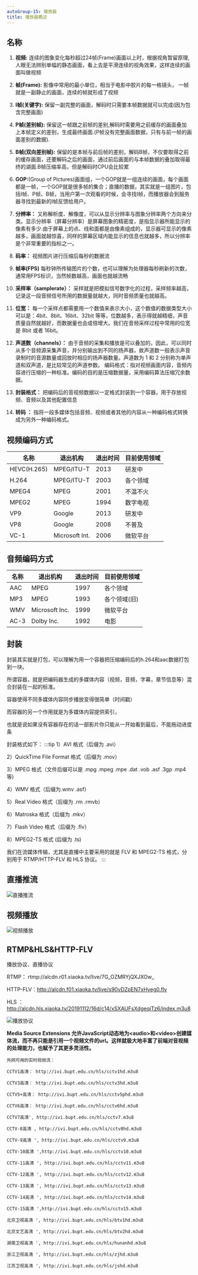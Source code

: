 ```yaml
---
autoGroup-15: 播放器
title: 播放器概述
---
```


## 名称

1. **视频:** 连续的图象变化每秒超过24帧(Frame)画面以上时，根据视角暂留原理,人眼无法辨别单幅的静态画面，看上去是平滑连续的视角效果，这样连续的画面叫做视频
2. **帧(Frame):** 影像中常用的最小单位，相当于电影中胶片的每一格镜头， 一帧就是一副静止的画面，连续的帧就形成了视频

3. **I帧(关键字):** 保留一副完整的画面，解码时只需要本帧数据就可以完成(因为包含完整画面)

4. **P帧(差别帧):** 保留这一帧跟之前帧的差别,解码时需要用之前缓存的画面叠加上本帧定义的差别，生成最终画面.(P帧没有完整画面数据，只有与前一帧的画面差别的数据).

5. **B帧(双向差别帧):** 保留的是本帧与前后帧的差别，解码B帧，不仅要取得之前的缓存画面，还要解码之后的画面，通过前后画面的与本帧数据的叠加取得最终的湖面.B帧压缩率高，但是解码时CPU会比较累

6. **GOP:**(Group of Pictures)画面组，一个GOP就是一组连续的画面，每个画面都是一帧，一个GOP就是很多帧的集合；直播的数据，其实就是一组图片，包括I帧、P帧、B帧，当用户第一次观看的时候，会寻找I帧，而播放器会到服务器寻找到最新的I帧反馈给用户。

7. **分辨率：** 又称解析度、解像度，可以从显示分辨率与图象分辨率两个方向来分类。显示分辨率（屏幕分辨率）是屏幕图象的精密度，是指显示器所能显示的像素有多少.由于屏幕上的点、线和面都是由像素组成的，显示器可显示的像素越多，画面就越惊喜，同样的屏幕区域内能显示的信息也就越多，所以分辨率是个非常重要的指标之一。

8. **码率：** 视频图片进行压缩后每秒的数据流

9. **帧率(FPS)** 每秒钟所传输图片的个数，也可以理解为处理器每秒刷新的次数，通常用FPS标识，当然帧数越高，画面也就越流畅


10. **采样率（samplerate）：** 采样就是把模拟信号数字化的过程，采样频率越高，记录这一段音频信号所用的数据量就越大，同时音频质量也就越高。

11. **位宽：** 每一个采样点都需要用一个数值来表示大小，这个数值的数据类型大小可以是：4bit、8bit、16bit、32bit 等等，位数越多，表示得就越精细，声音质量自然就越好，而数据量也会成倍增大。我们在音频采样过程中常用的位宽是 8bit 或者 16bit。

12. **声道数（channels）：** 由于音频的采集和播放是可以叠加的，因此，可以同时从多个音频源采集声音，并分别输出到不同的扬声器，故声道数一般表示声音录制时的音源数量或回放时相应的扬声器数量。声道数为 1 和 2 分别称为单声道和双声道，是比较常见的声道参数。
编码格式：指对视频画面内容，音频内容进行压缩的一种标准。编码的目的是压缩数据量，采用编码算法压缩冗余数据。

13. **封装格式：** 把编码后的音视频数据以一定格式封装到一个容器，用于存放视频、音频以及其他配置信息

14. **转码 ：** 指将一段多媒体包括音频、视频或者其他的内容从一种编码格式转换成为另外一种编码格式。

## 视频编码方式

名称 | 退出机构 | 退出时间 | 目前使用领域
--- | --- | --- | ---
HEVC(H.265) | MPEG/ITU-T | 2013 | 研发中
H.264 | MPEG/ITU-T | 2003 | 各个领域
MPEG4 | MPEG | 2001 | 不温不火
MPEG2 | MPEG | 1994 | 数字电视
VP9 | Google | 2013 | 研发中
VP8 | Google | 2008 | 不普及
VC-1 | Microsoft Int. | 2006 | 微软平台

## 音频编码方式

名称 | 退出机构 | 退出时间 | 目前使用领域
--- | --- | --- | ---
AAC | MPEG | 1997 | 各个领域
MP3 | MPEG | 1993 | 各个领域(旧)
WMV | Microsoft Inc. | 1999 | 微软平台
AC-3 | Dolby Inc. | 1992 | 电影

## 封装

封装其实就是打包，可以理解为用一个容器把压缩编码后的h.264和aac数据打包到一块。

所谓容器，就是把编码器生成的多媒体内容（视频，音频，字幕，章节信息等）混合封装在一起的标准。

容器使得不同多媒体内容同步播放变得很简单（时间戳）

而容器的另一个作用就是为多媒体内容提供索引，

也就是说如果没有容器存在的话一部影片你只能从一开始看到最后，不能拖动进度条

封装格式如下：
:::tip
1）AVI 格式（后缀为 .avi）

2）QuickTime File Format 格式（后缀为 .mov）

3）MPEG 格式（文件后缀可以是 .mpg .mpeg .mpe .dat .vob .asf .3gp .mp4等)

4）WMV 格式（后缀为.wmv .asf）

5）Real Video 格式（后缀为 .rm .rmvb）

6）Matroska 格式（后缀为 .mkv）

7）Flash Video 格式（后缀为 .flv）

8）MPEG2-TS 格式 (后缀为 .ts)

我们在流媒体传输，尤其是直播中主要采用的就是 FLV 和 MPEG2-TS 格式，分别用于 RTMP/HTTP-FLV 和 HLS 协议。
:::

## 直播推流

![直播推流](./images/1623310589804.jpg)

## 视频播放

![视频播放](./images/1623310648659.jpg)

## RTMP&HLS&HTTP-FLV
播放协议、直播协议

RTMP：       rtmp://alcdn.r01.xiaoka.tv/live/7G_OZMRYjQXJXOw_

HTTP-FLV：http://alcdn.f01.xiaoka.tv/live/s90vDZpEN7xHyeg0.flv

HLS ：         http://alcdn.hls.xiaoka.tv/20191112/16d/c14/xSXAUFsXdgeqiTz6/index.m3u8


![播放协议](./images/1623310738905.jpg)

**Media Source Extensions 允许JavaScript动态地为&lt;audio&gt;和&lt;video&gt;创建媒体流，而不再只能是引用一个视频文件的url。这样就极大地丰富了前端对音视频的处理能力，也赋予了其更多灵活性。**


```
外网可用的实时视频流：

CCTV1高清： http://ivi.bupt.edu.cn/hls/cctv1hd.m3u8

CCTV3高清： http://ivi.bupt.edu.cn/hls/cctv3hd.m3u8

CCTV5+高清： http://ivi.bupt.edu.cn/hls/cctv5phd.m3u8

CCTV6高清： http://ivi.bupt.edu.cn/hls/cctv6hd.m3u8

CCTV7高清', http://ivi.bupt.edu.cn/hls/cctv7.m3u8

CCTV-8高清 , http://ivi.bupt.edu.cn/hls/cctv8hd.m3u8

CCTV-9高清 ', http://ivi.bupt.edu.cn/hls/cctv9.m3u8

CCTV-10高清 ',http://ivi.bupt.edu.cn/hls/cctv10.m3u8

CCTV-11高清 ', http://ivi.bupt.edu.cn/hls/cctv11.m3u8

CCTV-12高清 ', http://ivi.bupt.edu.cn/hls/cctv12.m3u8

CCTV-13高清 ', http://ivi.bupt.edu.cn/hls/cctv13.m3u8

CCTV-14高清 ', http://ivi.bupt.edu.cn/hls/cctv14.m3u8

CCTV-15高清 ',http://ivi.bupt.edu.cn/hls/cctv15.m3u8

北京卫视高清 ', http://ivi.bupt.edu.cn/hls/btv1hd.m3u8

北京文艺高清 ', http://ivi.bupt.edu.cn/hls/btv2hd.m3u8

湖南卫视高清 ', http://ivi.bupt.edu.cn/hls/hunanhd.m3u8

浙江卫视高清 ', http://ivi.bupt.edu.cn/hls/zjhd.m3u8

江苏卫视高清 ', http://ivi.bupt.edu.cn/hls/jshd.m3u8
```